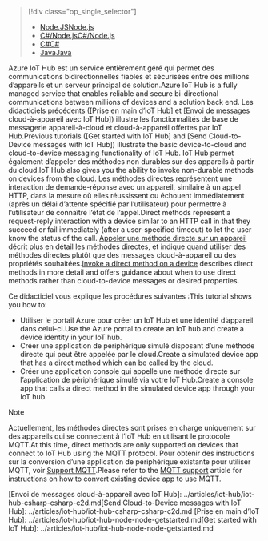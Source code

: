 > [!div class="op_single_selector"]
> * [<span data-ttu-id="46d48-101">Node.JS</span><span class="sxs-lookup"><span data-stu-id="46d48-101">Node.js</span></span>](../articles/iot-hub/iot-hub-node-node-direct-methods.md)
> * [<span data-ttu-id="46d48-102">C#/Node.js</span><span class="sxs-lookup"><span data-stu-id="46d48-102">C#/Node.js</span></span>](../articles/iot-hub/iot-hub-csharp-node-direct-methods.md)
> * [<span data-ttu-id="46d48-103">C#</span><span class="sxs-lookup"><span data-stu-id="46d48-103">C#</span></span>](../articles/iot-hub/iot-hub-csharp-csharp-direct-methods.md)
> * [<span data-ttu-id="46d48-104">Java</span><span class="sxs-lookup"><span data-stu-id="46d48-104">Java</span></span>](../articles/iot-hub/iot-hub-java-java-direct-methods.md)

<span data-ttu-id="46d48-105">Azure IoT Hub est un service entièrement géré qui permet des communications bidirectionnelles fiables et sécurisées entre des millions d’appareils et un serveur principal de solution.</span><span class="sxs-lookup"><span data-stu-id="46d48-105">Azure IoT Hub is a fully managed service that enables reliable and secure bi-directional communications between millions of devices and a solution back end.</span></span> <span data-ttu-id="46d48-106">Les didacticiels précédents ([Prise en main d’IoT Hub] et [Envoi de messages cloud-à-appareil avec IoT Hub]) illustre les fonctionnalités de base de messagerie appareil-à-cloud et cloud-à-appareil offertes par IoT Hub.</span><span class="sxs-lookup"><span data-stu-id="46d48-106">Previous tutorials ([Get started with IoT Hub] and [Send Cloud-to-Device messages with IoT Hub]) illustrate the basic device-to-cloud and cloud-to-device messaging functionality of IoT Hub.</span></span> <span data-ttu-id="46d48-107">IoT Hub permet également d’appeler des méthodes non durables sur des appareils à partir du cloud.</span><span class="sxs-lookup"><span data-stu-id="46d48-107">IoT Hub also gives you the ability to invoke non-durable methods on devices from the cloud.</span></span> <span data-ttu-id="46d48-108">Les méthodes directes représentent une interaction de demande-réponse avec un appareil, similaire à un appel HTTP, dans la mesure où elles réussissent ou échouent immédiatement (après un délai d’attente spécifié par l’utilisateur) pour permettre à l’utilisateur de connaître l’état de l’appel.</span><span class="sxs-lookup"><span data-stu-id="46d48-108">Direct methods represent a request-reply interaction with a device similar to an HTTP call in that they succeed or fail immediately (after a user-specified timeout) to let the user know the status of the call.</span></span> <span data-ttu-id="46d48-109">[Appeler une méthode directe sur un appareil][lnk-devguide-methods] décrit plus en détail les méthodes directes, et indique quand utiliser des méthodes directes plutôt que des messages cloud-à-appareil ou des propriétés souhaitées.</span><span class="sxs-lookup"><span data-stu-id="46d48-109">[Invoke a direct method on a device][lnk-devguide-methods] describes direct methods in more detail and offers guidance about when to use direct methods rather than cloud-to-device messages or desired properties.</span></span>

<span data-ttu-id="46d48-110">Ce didacticiel vous explique les procédures suivantes :</span><span class="sxs-lookup"><span data-stu-id="46d48-110">This tutorial shows you how to:</span></span>

* <span data-ttu-id="46d48-111">Utiliser le portail Azure pour créer un IoT Hub et une identité d’appareil dans celui-ci.</span><span class="sxs-lookup"><span data-stu-id="46d48-111">Use the Azure portal to create an IoT hub and create a device identity in your IoT hub.</span></span>
* <span data-ttu-id="46d48-112">Créer une application de périphérique simulé disposant d’une méthode directe qui peut être appelée par le cloud.</span><span class="sxs-lookup"><span data-stu-id="46d48-112">Create a simulated device app that has a direct method which can be called by the cloud.</span></span>
* <span data-ttu-id="46d48-113">Créer une application console qui appelle une méthode directe sur l’application de périphérique simulé via votre IoT Hub.</span><span class="sxs-lookup"><span data-stu-id="46d48-113">Create a console app that calls a direct method in the simulated device app through your IoT hub.</span></span>

> [!NOTE]
> <span data-ttu-id="46d48-114">Actuellement, les méthodes directes sont prises en charge uniquement sur des appareils qui se connectent à l’IoT Hub en utilisant le protocole MQTT.</span><span class="sxs-lookup"><span data-stu-id="46d48-114">At this time, direct methods are only supported on devices that connect to IoT Hub using the MQTT protocol.</span></span> <span data-ttu-id="46d48-115">Pour obtenir des instructions sur la conversion d’une application de périphérique existante pour utiliser MQTT, voir [Support MQTT][lnk-devguide-mqtt].</span><span class="sxs-lookup"><span data-stu-id="46d48-115">Please refer to the [MQTT support][lnk-devguide-mqtt] article for instructions on how to convert existing device app to use MQTT.</span></span>


[lnk-devguide-methods]: ../articles/iot-hub/iot-hub-devguide-direct-methods.md
[lnk-devguide-mqtt]: ../articles/iot-hub/iot-hub-mqtt-support.md

<span data-ttu-id="46d48-116">[Envoi de messages cloud-à-appareil avec IoT Hub]: ../articles/iot-hub/iot-hub-csharp-csharp-c2d.md</span><span class="sxs-lookup"><span data-stu-id="46d48-116">[Send Cloud-to-Device messages with IoT Hub]: ../articles/iot-hub/iot-hub-csharp-csharp-c2d.md</span></span>
<span data-ttu-id="46d48-117">[Prise en main d’IoT Hub]: ../articles/iot-hub/iot-hub-node-node-getstarted.md</span><span class="sxs-lookup"><span data-stu-id="46d48-117">[Get started with IoT Hub]: ../articles/iot-hub/iot-hub-node-node-getstarted.md</span></span>